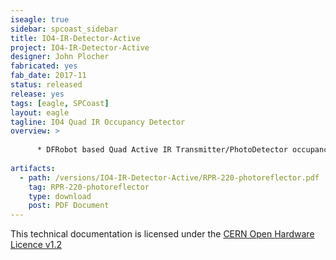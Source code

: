 ```yaml
---
iseagle: true
sidebar: spcoast_sidebar
title: IO4-IR-Detector-Active
project: IO4-IR-Detector-Active
designer: John Plocher
fabricated: yes
fab_date: 2017-11
status: released
release: yes
tags: [eagle, SPCoast]
layout: eagle
tagline: IO4 Quad IR Occupancy Detector
overview: >
    
      * DFRobot based Quad Active IR Transmitter/PhotoDetector occupancy detector
    
artifacts:
  - path: /versions/IO4-IR-Detector-Active/RPR-220-photoreflector.pdf
    tag: RPR-220-photoreflector
    type: download
    post: PDF Document
---
```



This technical documentation is licensed under the [CERN Open Hardware Licence v1.2](http://www.ohwr.org/attachments/2388/cern_ohl_v_1_2.txt)
